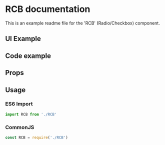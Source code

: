 # RCB documentation

This is an example readme file for the 'RCB' (Radio/Checkbox) component.

## UI Example

<!-- STORY -->

## Code example

<!-- SOURCE -->

## Props

<!-- PROPS -->

## Usage

### ES6 Import
```js
import RCB from './RCB'
```

### CommonJS

```js
const RCB = require('./RCB')
